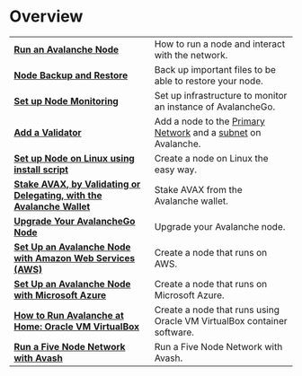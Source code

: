# Overview

|  |  |
| :--- | :--- |
| [**Run an Avalanche Node**](run-avalanche-node.md) | How to run a node and interact with the network. |
| [**Node Backup and Restore**](node-backup-and-restore.md) | Back up important files to be able to restore your node. |
| [**Set up Node Monitoring**](setting-up-node-monitoring.md) | Set up infrastructure to monitor an instance of AvalancheGo. |
| [**Add a Validator**](add-a-validator.md) | Add a node to the [Primary Network](https://docs.avax.network/learn/platform-overview) and a [subnet](https://docs.avax.network/learn/platform-overview#subnets) on Avalanche. |
| [**Set up Node on Linux using install script**](set-up-node-with-installer.md) | Create a node on Linux the easy way. |
| [**Stake AVAX, by Validating or Delegating, with the Avalanche Wallet**](staking-avax-by-validating-or-delegating-with-the-avalanche-wallet.md) | Stake AVAX from the Avalanche wallet. |
| [**Upgrade Your AvalancheGo Node**](https://docs.avax.network/build/tutorials/nodes-and-staking/upgrade-your-avalanchego-node) | Upgrade your Avalanche node. |
| [**Set Up an Avalanche Node with Amazon Web Services (AWS)**](https://docs.avax.network/build/tutorials/nodes-and-staking/setting-up-an-avalanche-node-with-amazon-web-services-aws) | Create a node that runs on AWS. |
| [**Set Up an Avalanche Node with Microsoft Azure**](https://docs.avax.network/build/tutorials/platform/set-up-an-avalanche-node-with-microsoft-azure) | Create a node that runs on Microsoft Azure. |
| [**How to Run Avalanche at Home: Oracle VM VirtualBox**](https://www.youtube.com/watch?v=7Tx1iKg-jL0) | Create a node that runs using Oracle VM VirtualBox container software. |
| [**Run a Five Node Network with Avash**](run-a-five-node-network-with-avash.md) | Run a Five Node Network with Avash. |


